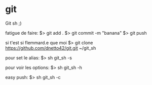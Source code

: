 # git
Git sh ;)

fatigue de faire: 
$> git add . 
$> git commit -m "banana" 
$> git push 


si t'est si flemmard.e que moi
$> git clone https://github.com/dnetto42/git.git ~/git_sh

pour set le alias:
$> sh git_sh -s 


pour voir les options:
$> sh git_sh -h


easy push:
$> sh git_sh -c

